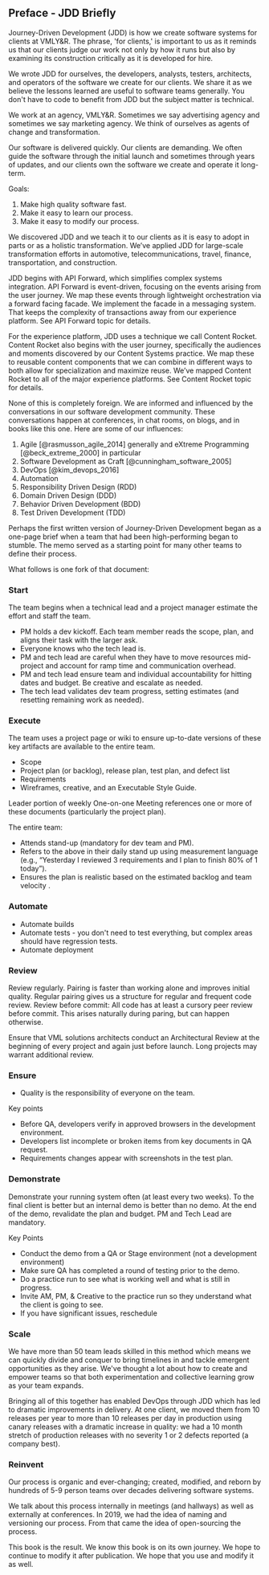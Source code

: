 
## Preface - JDD Briefly

Journey-Driven Development (JDD) is how we create software systems for clients at VMLY&R. The phrase, 'for clients,' is important to us as it reminds us that our clients judge our work not only by how it runs but also by examining its construction critically as it is developed for hire.

We wrote JDD for ourselves, the developers, analysts, testers, architects, and operators of the software we create for our clients. We share it as we believe the lessons learned are useful to software teams generally. You don't have to code to benefit from JDD but the subject matter is technical.

We work at an agency, VMLY&R. Sometimes we say advertising agency and sometimes we say marketing agency. We think of ourselves as agents of change and transformation.

Our software is delivered quickly. Our clients are demanding. We often guide the software through the initial launch and sometimes through years of updates, and our clients own the software we create and operate it long-term.

Goals:

1. Make high quality software fast.
2. Make it easy to learn our process.
3. Make it easy to modify our process.

We discovered JDD and we teach it to our clients as it is easy to adopt in parts or as a holistic transformation. We’ve applied JDD for large-scale transformation efforts in automotive, telecommunications, travel, finance, transportation, and construction.

JDD begins with API Forward, which simplifies complex systems integration. API Forward is event-driven, focusing on the events arising from the user journey. We map these events through lightweight orchestration via a forward facing facade. We implement the facade in a messaging system. That keeps the complexity of transactions away from our experience platform. See API Forward topic for details. <!-- todo: add link -->

For the experience platform, JDD uses a technique we call Content Rocket. Content Rocket also begins with the user journey, specifically the audiences and moments discovered by our Content Systems practice. We map these to reusable content components that we can combine in different ways to both allow for specialization and maximize reuse. We’ve mapped Content Rocket to all of the major experience platforms. See Content Rocket topic for details. <!-- todo: add link -->

None of this is completely foreign. We are informed and influenced by the conversations in our software development community. These conversations happen at conferences, in chat rooms, on blogs, and in books like this one. Here are some of our influences:

1. Agile [@rasmusson_agile_2014] generally and eXtreme Programming [@beck_extreme_2000] in particular
1. Software Development as Craft [@cunningham_software_2005]
1. DevOps [@kim_devops_2016]
1. Automation
1. Responsibility Driven Design (RDD)
1. Domain Driven Design (DDD)
1. Behavior Driven Development (BDD)
1. Test Driven Development (TDD)

Perhaps the first written version of Journey-Driven Development began as a one-page brief when a team that had been high-performing began to stumble. The memo served as a starting point for many other teams to define their process.

What follows is one fork of that document:

### Start

The team begins when a technical lead and a project manager estimate the effort and staff the team.

- PM holds a dev kickoff. Each team member reads the scope, plan, and aligns their task with the larger ask.
- Everyone knows who the tech lead is.
- PM and tech lead are careful when they have to move resources mid-project and account for ramp time and communication overhead.
- PM and tech lead ensure team and individual accountability for hitting dates and budget. Be creative and escalate as needed.
- The tech lead validates dev team progress, setting estimates (and resetting remaining work as needed).

### Execute

The team uses a project page or wiki to ensure up-to-date versions of these key artifacts are available to the entire team. 

- Scope
- Project plan (or backlog), release plan, test plan, and defect list
- Requirements
- Wireframes, creative, and an Executable Style Guide.

Leader portion of weekly One-on-one Meeting references one or more of these documents (particularly the project plan).

The entire team:

- Attends stand-up (mandatory for dev team and PM).
- Refers to the above in their daily stand up using measurement language (e.g., “Yesterday I reviewed 3 requirements and I plan to finish 80% of 1 today”).
- Ensures the plan is realistic based on the estimated backlog and team velocity . 

### Automate

- Automate builds
- Automate tests - you don't need to test everything, but complex areas should have regression tests.
- Automate deployment

### Review

Review regularly. Pairing is faster than working alone and improves initial quality. Regular pairing gives us a structure for regular and frequent code review. Review before commit: All code has at least a cursory peer review before commit. This arises naturally during paring, but can happen otherwise.

Ensure that VML solutions architects conduct an Architectural Review at the beginning of every project and again just before launch. Long projects may warrant additional review.

### Ensure

- Quality is the responsibility of everyone on the team.

Key points

- Before QA, developers verify in approved browsers in the development environment.
- Developers list incomplete or broken items from key documents in QA request.
- Requirements changes appear with screenshots in the test plan.

### Demonstrate

Demonstrate your running system often (at least every two weeks). To the final client is better but an internal demo is better than no demo. At the end of the demo, revalidate the plan and budget. PM and Tech Lead are mandatory. 

Key Points

- Conduct the demo from a QA or Stage environment (not a development environment)
- Make sure QA has completed a round of testing prior to the demo.
- Do a practice run to see what is working well and what is still in progress.
- Invite AM, PM, & Creative to the practice run so they understand what the client is going to see.
- If you have significant issues, reschedule

### Scale

We have more than 50 team leads skilled in this method which means we can quickly divide and conquer to bring timelines in and tackle emergent opportunities as they arise. We've thought a lot about how to create and empower teams so that both experimentation and collective learning grow as your team expands.

Bringing all of this together has enabled DevOps through JDD which has led to dramatic improvements in delivery. At one client, we moved them from 10 releases per year to more than 10 releases per day in production using canary releases with a dramatic increase in quality: we had a 10 month stretch of production releases with no severity 1 or 2 defects reported (a company best).

### Reinvent

Our process is organic and ever-changing; created, modified, and reborn by hundreds of 5-9 person teams over decades delivering software systems.

We talk about this process internally in meetings (and hallways) as well as externally at conferences. In 2019, we had the idea of naming and versioning our process. From that came the idea of open-sourcing the process.

This book is the result. We know this book is on its own journey. We hope to continue to modify it after publication. We hope that you use and modify it as well.
